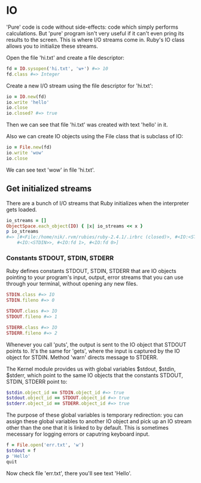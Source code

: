 # IO

'Pure' code is code without side-effects: code which simply performs calculations.
But 'pure' program isn't very useful if it can't even pring its results to the screen.
This is where I/O streams come in. Ruby's IO class allows you to initialize these streams.

Open the file 'hi.txt' and create a file descriptor:

```ruby
fd = IO.sysopen('hi.txt', 'w+') #=> 10
fd.class #=> Integer
```

Create a new I/O stream using the file descriptor for 'hi.txt':

```ruby
io = IO.new(fd)
io.write 'hello'
io.close
io.closed? #=> true
```

Then we can see that file 'hi.txt' was created with text 'hello' in it.

Also we can create IO objects using the File class that is subclass of IO:

```ruby
io = File.new(fd)
io.write 'wow'
io.close
```

We can see text 'wow' in file 'hi.txt'.

## Get initialized streams

There are a bunch of I/O streams that Ruby initializes when the interpreter gets loaded.

```ruby
io_streams = []
ObjectSpace.each_object(IO) { |x| io_streams << x }
p io_streams
#=> [#<File:/home/nik/.rvm/rubies/ruby-2.4.1/.irbrc (closed)>, #<IO:<STDERR>>, #<IO:<STDOUT>>, 
    #<IO:<STDIN>>, #<IO:fd 1>, #<IO:fd 0>]
```

### Constants STDOUT, STDIN, STDERR

Ruby defines constants STDOUT, STDIN, STDERR that are IO objects pointing
to your program's input, output, error streams that you can use through your terminal,
without opening any new files. 

```ruby
STDIN.class #=> IO
STDIN.fileno #=> 0

STDOUT.class #=> IO
STDOUT.fileno #=> 1

STDERR.class #=> IO
STDERR.fileno #=> 2
```

Whenever you call 'puts', the output is sent to the IO object that STDOUT points to.
It's the same for 'gets', where the input is captured by the IO object for STDIN.
Method 'warn' directs message to STDERR.

The Kernel module provides us with global variables $stdout, $stdin, $stderr,
which point to the same IO objects that the constants STDOUT, STDIN, STDERR point to:

```ruby
$stdin.object_id == STDIN.object_id #=> true
$stdout.object_id == STDOUT.object_id #=> true
$stderr.object_id == STDERR.object_id #=> true
```

The purpose of these global variables is temporary redirection: you can assign
these global variables to another IO object and pick up an IO stream other than the one
that it is linked to by default. This is sometimes mecessary for logging errors or caputring keyboard input.

```ruby
f = File.open('err.txt', 'w')
$stdout = f
p 'Hello'
quit
```

Now check file 'err.txt', there you'll see text 'Hello'.
